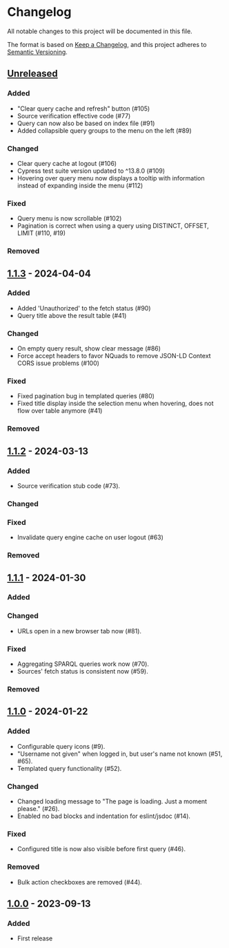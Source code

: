 # Changelog

All notable changes to this project will be documented in this file.

The format is based on [Keep a Changelog](https://keepachangelog.com/en/1.0.0/),
and this project adheres to [Semantic Versioning](https://semver.org/spec/v2.0.0.html).

## [Unreleased]

### Added

- "Clear query cache and refresh" button (#105)
- Source verification effective code (#77)
- Query can now also be based on index file (#91)
- Added collapsible query groups to the menu on the left (#89)

### Changed

- Clear query cache at logout (#106)
- Cypress test suite version updated to ^13.8.0 (#109)
- Hovering over query menu now displays a tooltip with information instead of expanding inside the menu (#112)

### Fixed

- Query menu is now scrollable (#102)
- Pagination is correct when using a query using DISTINCT, OFFSET, LIMIT (#110, #19)

### Removed

## [1.1.3] - 2024-04-04

### Added

- Added 'Unauthorized' to the fetch status (#90)
- Query title above the result table (#41)

### Changed

- On empty query result, show clear message (#86)
- Force accept headers to favor NQuads to remove JSON-LD Context CORS issue problems (#100)

### Fixed

- Fixed pagination bug in templated queries (#80)
- Fixed title display inside the selection menu when hovering, does not flow over table anymore (#41)

### Removed

## [1.1.2] - 2024-03-13

### Added

- Source verification stub code (#73).

### Changed

### Fixed

- Invalidate query engine cache on user logout (#63)

### Removed

## [1.1.1] - 2024-01-30

### Added

### Changed

- URLs open in a new browser tab now (#81).

### Fixed

- Aggregating SPARQL queries work now (#70).
- Sources' fetch status is consistent now (#59).

### Removed

## [1.1.0] - 2024-01-22

### Added

- Configurable query icons (#9).
- "Username not given" when logged in, but user's name not known (#51, #65).
- Templated query functionality (#52).

### Changed

- Changed loading message to "The page is loading. Just a moment please." (#26).
- Enabled no bad blocks and indentation for eslint/jsdoc (#14).

### Fixed

- Configured title is now also visible before first query (#46).

### Removed

- Bulk action checkboxes are removed (#44).

## [1.0.0] - 2023-09-13

### Added

- First release

[1.0.0]: https://github.com/SolidLabResearch/generic-data-viewer-react-admin/releases/tag/v1.0.0
[1.1.0]: https://github.com/SolidLabResearch/generic-data-viewer-react-admin/releases/tag/v1.1.0
[1.1.1]: https://github.com/SolidLabResearch/generic-data-viewer-react-admin/releases/tag/v1.1.1
[1.1.2]: https://github.com/SolidLabResearch/generic-data-viewer-react-admin/releases/tag/v1.1.2
[1.1.3]: https://github.com/SolidLabResearch/generic-data-viewer-react-admin/releases/tag/v1.1.3
[Unreleased]: https://github.com/SolidLabResearch/generic-data-viewer-react-admin/compare/v1.1.3...HEAD
